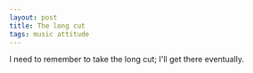 ```yaml
---
layout: post
title: The long cut
tags: music attitude
---
```


I need to remember to take the long cut; I'll get there eventually.